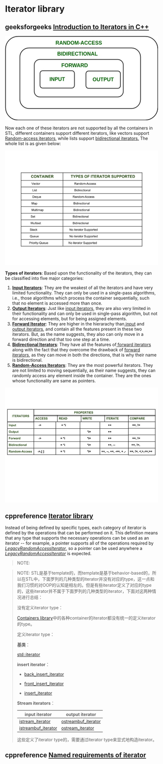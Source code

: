 # Iterator library



## geeksforgeeks [Introduction to Iterators in C++](https://www.geeksforgeeks.org/introduction-iterators-c/)

![](./C_Iterator.jpg)

Now each one of these iterators are not supported by all the containers in STL, different containers support different iterators, like vectors support [Random-access iterators](https://www.geeksforgeeks.org/random-access-iterators-in-cpp/), while lists support [bidirectional iterators.](https://www.geeksforgeeks.org/bidirectional-iterators-in-cpp/) The whole list is as given below:

![](./C_Iterator_Support.jpg)

**Types of iterators**: Based upon the functionality of the iterators, they can be classified into five major categories:

1. [**Input Iterators**](https://www.geeksforgeeks.org/input-iterators-in-cpp/): They are the weakest of all the iterators and have very limited functionality. They can only be used in a single-pass algorithms, i.e., those algorithms which process the container sequentially, such that no element is accessed more than once.
2. [**Output Iterators**](https://www.geeksforgeeks.org/output-iterators-cpp/): Just like [input iterators](https://www.geeksforgeeks.org/input-iterators-in-cpp/), they are also very limited in their functionality and can only be used in single-pass algorithm, but not for accessing elements, but for being assigned elements.
3. [**Forward Iterator**](https://www.geeksforgeeks.org/forward-iterators-in-cpp/): They are higher in the hierarachy than[ input](https://www.geeksforgeeks.org/input-iterators-in-cpp/) and [output iterators](https://www.geeksforgeeks.org/output-iterators-cpp/), and contain all the features present in these two iterators. But, as the name suggests, they also can only move in a forward direction and that too one step at a time.
4. [**Bidirectional Iterators**](https://www.geeksforgeeks.org/bidirectional-iterators-in-cpp/): They have all the features of[ forward iterators](https://www.geeksforgeeks.org/forward-iterators-in-cpp/) along with the fact that they overcome the drawback of [forward iterators](https://www.geeksforgeeks.org/forward-iterators-in-cpp/), as they can move in both the directions, that is why their name is bidirectional.
5. [**Random-Access Iterators**](https://www.geeksforgeeks.org/random-access-iterators-in-cpp/): They are the most powerful iterators. They are not limited to moving sequentially, as their name suggests, they can randomly access any element inside the container. They are the ones whose functionality are same as pointers.

![](./iteratorOperation.jpg)

## cppreference [Iterator library](https://en.cppreference.com/w/cpp/iterator)

Instead of being defined by specific types, each category of iterator is defined by the operations that can be performed on it. This definition means that any type that supports the necessary operations can be used as an iterator -- for example, a pointer supports all of the operations required by [*LegacyRandomAccessIterator*](https://en.cppreference.com/w/cpp/named_req/RandomAccessIterator), so a pointer can be used anywhere a [*LegacyRandomAccessIterator*](https://en.cppreference.com/w/cpp/named_req/RandomAccessIterator) is expected.

> NOTE: 

> NOTE: STL是基于template的，而template是基于behavior-based的，所以在STL中，下面罗列的几种类型的iterator并没有对应的type，这一点和我们习惯的对OOP的认知是相左的。但是有些iterator定义了对应的type的，这些iterator并不属于下面罗列的几种类型的iterator，下面对这两种情况进行总结：
>
> 没有定义iterator type：
>
> [Containers library](https://en.cppreference.com/w/cpp/container)中的各种container的iterator都没有统一的定义iterator的type。
>
> 定义iterator type：
>
> **基类**：
>
> [std::iterator](https://en.cppreference.com/w/cpp/iterator/iterator)
>
> **insert iterator**：
>
> - [back_insert_iterator](https://en.cppreference.com/w/cpp/iterator/back_insert_iterator)
>
> - [front_insert_iterator](https://en.cppreference.com/w/cpp/iterator/front_insert_iterator)
>
> - [insert_iterator](https://en.cppreference.com/w/cpp/iterator/insert_iterator)
>
> **Stream iterators**：
>
> | input iterator                                               | output iterator                                              |
> | ------------------------------------------------------------ | ------------------------------------------------------------ |
> | [istream_iterator](https://en.cppreference.com/w/cpp/iterator/istream_iterator) | [ostreambuf_iterator](https://en.cppreference.com/w/cpp/iterator/ostreambuf_iterator) |
> | [istreambuf_iterator](https://en.cppreference.com/w/cpp/iterator/istreambuf_iterator) | [ostream_iterator](https://en.cppreference.com/w/cpp/iterator/ostream_iterator) |
>
> 这些定义了iterator type的，需要通过iterator type来显式地构造iterator。




## cppreference [Named requirements of  iterator](https://en.cppreference.com/w/cpp/named_req#Iterator)